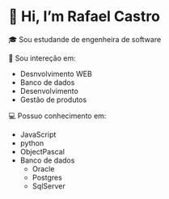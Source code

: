 # 👋 Hi, I’m Rafael Castro

🎓 Sou estudande de engenheira de software 

👀 Sou intereção em:
  - Desnvolvimento WEB
  - Banco de dados
  - Desenvolvimento
  - Gestão de produtos

💻 Possuo conhecimento em:
  - JavaScript
  - python
  - ObjectPascal
  - Banco de dados
    - Oracle
    - Postgres
    - SqlServer

<!---
RafaelDaSilvaCastro/RafaelDaSilvaCastro is a ✨ special ✨ repository because its `README.md` (this file) appears on your GitHub profile.
You can click the Preview link to take a look at your changes.
--->

